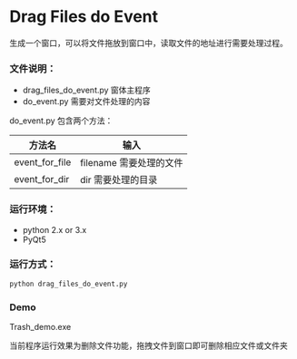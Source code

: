 # Drag Files do Event

生成一个窗口，可以将文件拖放到窗口中，读取文件的地址进行需要处理过程。

### 文件说明：

- drag_files_do_event.py 窗体主程序
- do_event.py 需要对文件处理的内容

do_event.py 包含两个方法：

| 方法名         | 输入                    |
| -------------- | ----------------------- |
| event_for_file | filename 需要处理的文件 |
| event_for_dir  | dir 需要处理的目录      |

### 运行环境：

- python 2.x or 3.x
- PyQt5

### 运行方式：

```python
python drag_files_do_event.py
```

### Demo

Trash_demo.exe

当前程序运行效果为删除文件功能，拖拽文件到窗口即可删除相应文件或文件夹